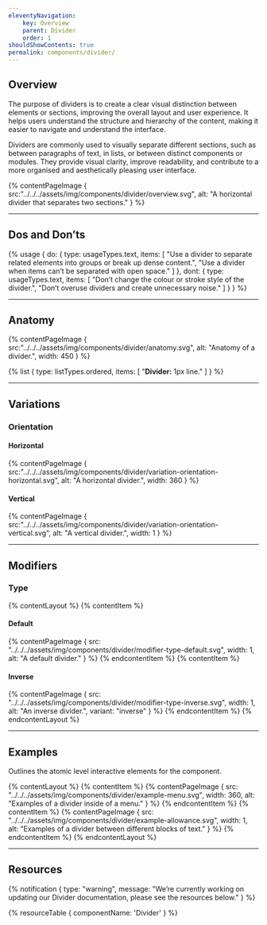 ```yaml
---
eleventyNavigation:
    key: Overview
    parent: Divider
    order: 1
shouldShowContents: true
permalink: components/divider/
---
```


## Overview
The purpose of dividers is to create a clear visual distinction between elements or sections, improving the overall layout and user experience. It helps users understand the structure and hierarchy of the content, making it easier to navigate and understand the interface.

Dividers are commonly used to visually separate different sections, such as between paragraphs of text, in lists, or between distinct components or modules. They provide visual clarity, improve readability, and contribute to a more organised and aesthetically pleasing user interface.

{% contentPageImage {
    src:"../../../assets/img/components/divider/overview.svg",
    alt: "A horizontal divider that separates two sections."
} %}

---

## Dos and Don’ts

{% usage {
    do: {
        type: usageTypes.text,
        items: [
            "Use a divider to separate related elements into groups or break up dense content.",
            "Use a divider when items can’t be separated with open space."
        ]
    },
    dont: {
        type: usageTypes.text,
        items: [
            "Don’t change the colour or stroke style of the divider.",
            "Don’t overuse dividers and create unnecessary noise."
        ]
    }
} %}

___

## Anatomy

{% contentPageImage {
    src:"../../../assets/img/components/divider/anatomy.svg",
    alt: "Anatomy of a divider.",
    width: 450
} %}

{% list {
    type: listTypes.ordered,
    items: [
        "**Divider:** 1px line."
    ]
} %}

---

## Variations

### Orientation

#### Horizontal

{% contentPageImage {
    src:"../../../assets/img/components/divider/variation-orientation-horizontal.svg",
    alt: "A horizontal divider.",
    width: 360
} %}

#### Vertical

{% contentPageImage {
    src:"../../../assets/img/components/divider/variation-orientation-vertical.svg",
    alt: "A vertical divider.",
    width: 1
} %}

---

## Modifiers

### Type

{% contentLayout %}
  {% contentItem %}
    <h4>Default</h4>
    {% contentPageImage {
      src: "../../../assets/img/components/divider/modifier-type-default.svg",
      width: 1,
      alt: "A default divider."
    } %}
  {% endcontentItem %}
  {% contentItem %}
    <h4>Inverse</h4>
    {% contentPageImage {
      src: "../../../assets/img/components/divider/modifier-type-inverse.svg",
      width: 1,
      alt: "An inverse divider.",
      variant: "inverse"
    } %}
  {% endcontentItem %}
{% endcontentLayout %}

---

## Examples

Outlines the atomic level interactive elements for the component.

{% contentLayout %}
  {% contentItem %}
    {% contentPageImage {
      src: "../../../assets/img/components/divider/example-menu.svg",
      width: 360,
      alt: "Examples of a divider inside of a menu."
    } %}
  {% endcontentItem %}
  {% contentItem %}
    {% contentPageImage {
      src: "../../../assets/img/components/divider/example-allowance.svg",
      width: 1,
      alt: "Examples of a divider between different blocks of text."
    } %}
  {% endcontentItem %}
{% endcontentLayout %}

---

## Resources

{% notification {
  type: "warning",
  message: "We’re currently working on updating our Divider documentation, please see the resources below."
} %}

{% resourceTable {
    componentName: 'Divider'
} %}
